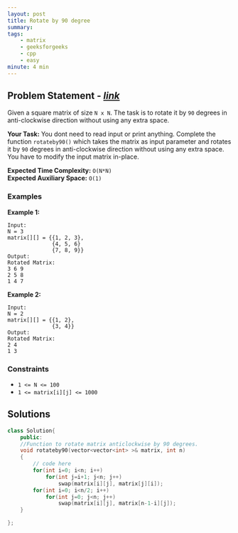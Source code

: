```yaml
---
layout: post
title: Rotate by 90 degree
summary:
tags:
    - matrix
    - geeksforgeeks
    - cpp
    - easy
minute: 4 min
---
```


## Problem Statement - [*link*](https://practice.geeksforgeeks.org/problems/rotate-by-90-degree-1587115621/0/#)  

Given a square matrix of size `N x N`. The task is to rotate it by `90` degrees in anti-clockwise direction without using any extra space. 
 

**Your Task:** 
You dont need to read input or print anything. Complete the function `rotateby90()` which takes the matrix as input parameter and rotates it by `90` degrees in anti-clockwise direction without using any extra space. You have to modify the input matrix in-place.  

**Expected Time Complexity:** `O(N*N)`  
**Expected Auxiliary Space:** `O(1)` 

### Examples

**Example 1:**   
```
Input:
N = 3 
matrix[][] = {{1, 2, 3},
              {4, 5, 6}
              {7, 8, 9}}
Output: 
Rotated Matrix:
3 6 9
2 5 8
1 4 7
```

**Example 2:**   
```
Input:
N = 2
matrix[][] = {{1, 2},
              {3, 4}}
Output: 
Rotated Matrix:
2 4
1 3
```

### Constraints

+ `1 <= N <= 100`
+ `1 <= matrix[i][j] <= 1000`

## Solutions

```cpp
class Solution{
    public:
    //Function to rotate matrix anticlockwise by 90 degrees.
    void rotateby90(vector<vector<int> >& matrix, int n) 
    { 
        // code here 
        for(int i=0; i<n; i++)
            for(int j=i+1; j<n; j++)
                swap(matrix[i][j], matrix[j][i]);
        for(int i=0; i<n/2; i++)
            for(int j=0; j<n; j++)
                swap(matrix[i][j], matrix[n-1-i][j]);
    } 

};
```

